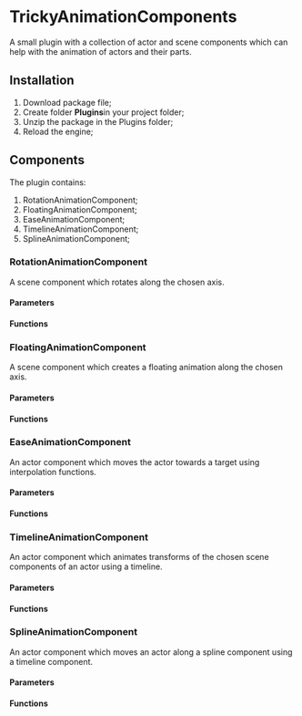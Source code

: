 # TrickyAnimationComponents

A small plugin with a collection of actor and scene components which can help with the animation of actors and their parts.

## Installation

1. Download package file;
2. Create folder **Plugins**in your project folder;
3. Unzip the package in the Plugins folder;
4. Reload the engine;

## Components

The plugin contains:

1. RotationAnimationComponent;
2. FloatingAnimationComponent;
3. EaseAnimationComponent;
4. TimelineAnimationComponent;
5. SplineAnimationComponent;

### RotationAnimationComponent

A scene component which rotates along the chosen axis.

#### Parameters

#### Functions

### FloatingAnimationComponent

A scene component which creates a floating animation along the chosen axis.

#### Parameters

#### Functions

### EaseAnimationComponent

An actor component which moves the actor towards a target using interpolation functions.

#### Parameters

#### Functions

### TimelineAnimationComponent

An actor component which animates transforms of the chosen scene components of an actor using a timeline.

#### Parameters

#### Functions

### SplineAnimationComponent

An actor component which moves an actor along a spline component using a timeline component.

#### Parameters

#### Functions